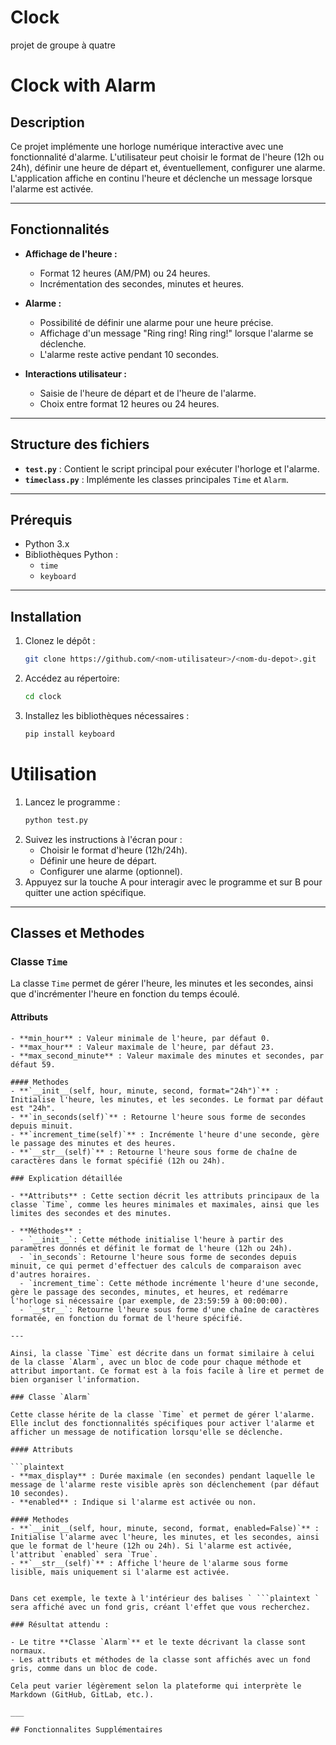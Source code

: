 # Clock
projet de groupe à quatre
# Clock with Alarm

## Description

Ce projet implémente une horloge numérique interactive avec une fonctionnalité d'alarme. L'utilisateur peut choisir le format de l'heure (12h ou 24h), définir une heure de départ et, éventuellement, configurer une alarme. L'application affiche en continu l'heure et déclenche un message lorsque l'alarme est activée.

---

## Fonctionnalités

- **Affichage de l'heure :**
  - Format 12 heures (AM/PM) ou 24 heures.
  - Incrémentation des secondes, minutes et heures.

- **Alarme :**
  - Possibilité de définir une alarme pour une heure précise.
  - Affichage d'un message "Ring ring! Ring ring!" lorsque l'alarme se déclenche.
  - L'alarme reste active pendant 10 secondes.

- **Interactions utilisateur :**
  - Saisie de l'heure de départ et de l'heure de l'alarme.
  - Choix entre format 12 heures ou 24 heures.

---

## Structure des fichiers

- **`test.py`** : Contient le script principal pour exécuter l'horloge et l'alarme.
- **`timeclass.py`** : Implémente les classes principales `Time` et `Alarm`.

---

## Prérequis

- Python 3.x
- Bibliothèques Python :
  - `time`
  - `keyboard`

---

## Installation

1. Clonez le dépôt :
   ```bash
   git clone https://github.com/<nom-utilisateur>/<nom-du-depot>.git
   ```
2. Accédez au répertoire:  
   ```bash
   cd clock  
   ```
3. Installez les bibliothèques nécessaires :
   ```bash
   pip install keyboard
   ```
# Utilisation  

1. Lancez le programme :
   ```bash
   python test.py
   ```
2. Suivez les instructions à l'écran pour :
   + Choisir le format d'heure (12h/24h).
   + Définir une heure de départ.
   + Configurer une alarme (optionnel).
3. Appuyez sur la touche A pour interagir avec le programme et sur B pour quitter une action spécifique.

___

## Classes et Methodes  

### Classe `Time`

La classe `Time` permet de gérer l'heure, les minutes et les secondes, ainsi que d'incrémenter l'heure en fonction du temps écoulé.

#### Attributs

```plaintext
- **min_hour** : Valeur minimale de l'heure, par défaut 0.
- **max_hour** : Valeur maximale de l'heure, par défaut 23.
- **max_second_minute** : Valeur maximale des minutes et secondes, par défaut 59.

#### Methodes  
- **`__init__(self, hour, minute, second, format="24h")`** : Initialise l'heure, les minutes, et les secondes. Le format par défaut est "24h".
- **`in_seconds(self)`** : Retourne l'heure sous forme de secondes depuis minuit.
- **`increment_time(self)`** : Incrémente l'heure d'une seconde, gère le passage des minutes et des heures.
- **`__str__(self)`** : Retourne l'heure sous forme de chaîne de caractères dans le format spécifié (12h ou 24h).

### Explication détaillée

- **Attributs** : Cette section décrit les attributs principaux de la classe `Time`, comme les heures minimales et maximales, ainsi que les limites des secondes et des minutes.
  
- **Méthodes** :
  - `__init__`: Cette méthode initialise l'heure à partir des paramètres donnés et définit le format de l'heure (12h ou 24h).
  - `in_seconds`: Retourne l'heure sous forme de secondes depuis minuit, ce qui permet d'effectuer des calculs de comparaison avec d'autres horaires.
  - `increment_time`: Cette méthode incrémente l'heure d'une seconde, gère le passage des secondes, minutes, et heures, et redémarre l'horloge si nécessaire (par exemple, de 23:59:59 à 00:00:00).
  - `__str__`: Retourne l'heure sous forme d'une chaîne de caractères formatée, en fonction du format de l'heure spécifié.

---

Ainsi, la classe `Time` est décrite dans un format similaire à celui de la classe `Alarm`, avec un bloc de code pour chaque méthode et attribut important. Ce format est à la fois facile à lire et permet de bien organiser l'information.

### Classe `Alarm`

Cette classe hérite de la classe `Time` et permet de gérer l'alarme. Elle inclut des fonctionnalités spécifiques pour activer l'alarme et afficher un message de notification lorsqu'elle se déclenche.

#### Attributs

```plaintext
- **max_display** : Durée maximale (en secondes) pendant laquelle le message de l'alarme reste visible après son déclenchement (par défaut 10 secondes).
- **enabled** : Indique si l'alarme est activée ou non.

#### Methodes
- **`__init__(self, hour, minute, second, format, enabled=False)`** : Initialise l'alarme avec l'heure, les minutes, et les secondes, ainsi que le format de l'heure (12h ou 24h). Si l'alarme est activée, l'attribut `enabled` sera `True`.
- **`__str__(self)`** : Affiche l'heure de l'alarme sous forme lisible, mais uniquement si l'alarme est activée.


Dans cet exemple, le texte à l'intérieur des balises ` ```plaintext ` sera affiché avec un fond gris, créant l'effet que vous recherchez.

### Résultat attendu :

- Le titre **Classe `Alarm`** et le texte décrivant la classe sont normaux.
- Les attributs et méthodes de la classe sont affichés avec un fond gris, comme dans un bloc de code.

Cela peut varier légèrement selon la plateforme qui interprète le Markdown (GitHub, GitLab, etc.).

___

## Fonctionnalites Supplémentaires


